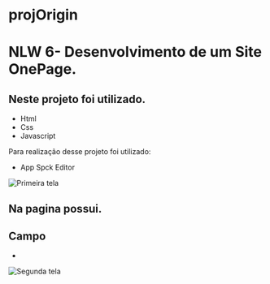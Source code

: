 # projOrigin


# NLW 6- Desenvolvimento de um Site OnePage.  

## Neste projeto foi utilizado.
- Html 
- Css 
- Javascript

 Para realização desse projeto foi utilizado:

  - App Spck Editor<br>

![Primeira tela](https:// "Home")

 

## Na pagina possui.

Campo 
-  
- 

![Segunda tela](ht "Home")

 

